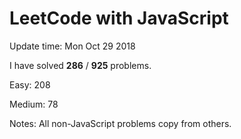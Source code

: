# LeetCode with JavaScript

Update time: Mon Oct 29 2018

I have solved **286** / **925** problems.

Easy: 208

Medium: 78

Notes: All non-JavaScript problems copy from others.